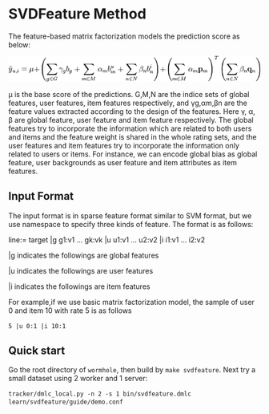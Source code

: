 # SVDFeature Method

The feature-based matrix factorization models the prediction score as below:

![obj](guide/model.png)

μ is the base score of the predictions. G,M,N are the indice sets of global features, user features, item features respectively, and γg,αm,βn are the feature values extracted according to the design of the features. Here γ, α, β are global feature, user feature and item feature respectively. The global features try to incorporate the information which are related to both users and items and the feature weight is shared in the whole rating sets, and the user features and item features try to incorporate the information only related to users or items. For instance, we can encode global bias as global feature, user backgrounds as user feature and item attributes as item features.

## Input Format

The input format is in sparse feature format similar to SVM format, but we use namespace to specify three kinds of feature. The format is as follows: 

line:= target |g g1:v1 ... gk:vk  |u u1:v1 ... u2:v2 |i i1:v1 ... i2:v2

|g indicates the followings are global features

|u indicates the followings are user features

|i indicates the followings are item features

For example,if we use basic matrix factorization model, the sample of user 0 and item 10 with rate 5 is as follows
```
5 |u 0:1 |i 10:1
```

## Quick start

Go the root directory of `wormhole`, then build by `make svdfeature`. Next try
a small dataset using 2 worker and 1 server:

```
tracker/dmlc_local.py -n 2 -s 1 bin/svdfeature.dmlc learn/svdfeature/guide/demo.conf
```

